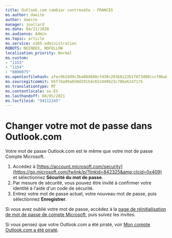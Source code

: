 ```yaml
---
title: Outlook.com cambiar contraseña - FRANCÉS
ms.author: daeite
author: daeite
manager: joallard
ms.date: 04/21/2020
ms.audience: Admin
ms.topic: article
ms.service: o365-administration
ROBOTS: NOINDEX, NOFOLLOW
localization_priority: Normal
ms.custom:
- "1153"
- "1154"
- "8000075"
ms.openlocfilehash: afec9b2dd9c3ba08d680cfd30c203b6122b1f873d00cccf0bab9e4fb73d88533
ms.sourcegitcommit: b5f7da89a650d2915dc652449623c78be6247175
ms.translationtype: MT
ms.contentlocale: es-ES
ms.lasthandoff: 08/05/2021
ms.locfileid: "54112245"
---
```

# <a name="changer-votre-mot-de-passe-dans-outlookcom"></a>Changer votre mot de passe dans Outlook.com

Votre mot de passe Outlook.com est le même que votre mot de passe Compte Microsoft.

1. Accédez à [https://account.microsoft.com/security](https://go.microsoft.com/fwlink/p/?linkid=842325&amp;clcid=0x409) et sélectionnez **Sécurité du mot de passe**.
2. Par mesure de sécurité, vous pouvez être invité à confirmer votre identité à l'aide d'un code de sécurité.
3. Entrez votre mot de passe actuel, votre nouveau mot de passe, puis sélectionnez **Enregistrer**.

Si vous avez oublié votre mot de passe, accédez à la [page de réinitialisation de mot de passe de compte Microsoft](https://go.microsoft.com/fwlink/p/?linkid=841909), puis suivez les invites.

Si vous pensez que votre Outlook.com a été piraté, voir [Mon compte Outlook.com a été piraté](https://support.office.com/fr-fr/article/mon-compte-outlook-com-a-été-piraté-35993ac5-ac2f-494e-aacb-5232dda453d8?wt.mc_id=Office_Outlook_com_Alchemy).
